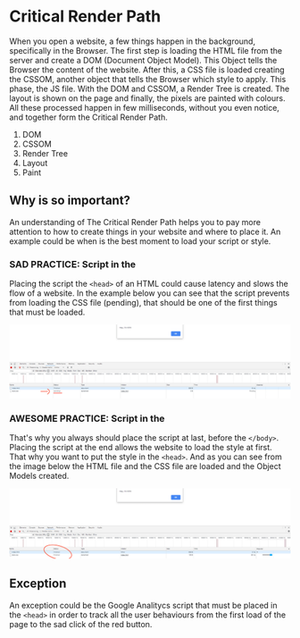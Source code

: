 # Critical Render Path


When you open a website, a few things happen in the background, specifically in the Browser. The first step is loading the HTML file from the server and create a DOM (Document Object Model). This Object tells the Browser the content of the website. After this, a CSS file is loaded creating the CSSOM, another object that tells the Browser which style to apply. This phase, the JS file. With the DOM and CSSOM, a Render Tree is created. The layout is shown on the page and finally, the pixels are painted with colours. All these processed happen in few milliseconds, without you even notice, and together form the Critical Render Path.

1. DOM
2. CSSOM
3. Render Tree
4. Layout
5. Paint

## Why is so important?

An understanding of The Critical Render Path helps you to pay more attention to how to create things in your website and where to place it. An example could be when is the best moment to load your script or style.

### SAD PRACTICE: Script in the <head>

Placing the script the `<head>` of an HTML could cause latency and slows the flow of a website. In the example below you can see that the script prevents from loading the CSS file (pending), that should be one of the first things that must be loaded.


![pending_css](/img/a.png)

### AWESOME PRACTICE: Script in the <head>

That's why you always should place the script at last, before the `</body>`. Placing the script at the end allows the website to load the style at first. That why you want to put the style in the `<head>`. And as you can see from the image below the HTML file and the CSS file are loaded and the Object Models created.


![pending_css](/img/b.png)


## Exception

An exception could be the Google Analitycs script that must be placed in the `<head>` in order to track all the user behaviours from the first load of the page to the sad click of the red button.

